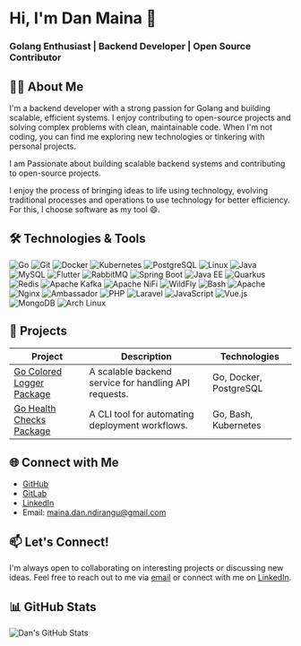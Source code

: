 

# Hi, I'm Dan Maina 👋
### Golang Enthusiast | Backend Developer | Open Source Contributor

## 👨‍💻 About Me
I'm a backend developer with a strong passion for Golang and building scalable, efficient systems. I enjoy contributing to open-source projects and solving complex problems with clean, maintainable code. When I'm not coding, you can find me exploring new technologies or tinkering with personal projects.

I am Passionate about building scalable backend systems and contributing to open-source projects.

I enjoy the process of bringing ideas to life using technology, evolving traditional processes and operations to use technology for better efficiency. For this, I choose software as my tool 😄.

## 🛠️ Technologies & Tools
![Go](https://img.shields.io/badge/-Go-00ADD8?style=flat&logo=go&logoColor=white)
![Git](https://img.shields.io/badge/-Git-F05032?style=flat&logo=git&logoColor=white)
![Docker](https://img.shields.io/badge/-Docker-2496ED?style=flat&logo=docker&logoColor=white)
![Kubernetes](https://img.shields.io/badge/-Kubernetes-326CE5?style=flat&logo=kubernetes&logoColor=white)
![PostgreSQL](https://img.shields.io/badge/-PostgreSQL-4169E1?style=flat&logo=postgresql&logoColor=white)
![Linux](https://img.shields.io/badge/-Linux-FCC624?style=flat&logo=linux&logoColor=black)
![Java](https://img.shields.io/badge/-Java-007396?style=flat&logo=java&logoColor=white)
![MySQL](https://img.shields.io/badge/-MySQL-4479A1?style=flat&logo=mysql&logoColor=white)
![Flutter](https://img.shields.io/badge/-Flutter-02569B?style=flat&logo=flutter&logoColor=white)
![RabbitMQ](https://img.shields.io/badge/-RabbitMQ-FF6600?style=flat&logo=rabbitmq&logoColor=white)
![Spring Boot](https://img.shields.io/badge/-Spring%20Boot-6DB33F?style=flat&logo=springboot&logoColor=white)
![Java EE](https://img.shields.io/badge/-Java%20EE-007396?style=flat&logo=oracle&logoColor=white)
![Quarkus](https://img.shields.io/badge/-Quarkus-4695EB?style=flat&logo=quarkus&logoColor=white)
![Redis](https://img.shields.io/badge/-Redis-DC382D?style=flat&logo=redis&logoColor=white)
![Apache Kafka](https://img.shields.io/badge/-Apache%20Kafka-231F20?style=flat&logo=apachekafka&logoColor=white)
![Apache NiFi](https://img.shields.io/badge/-Apache%20NiFi-1F6D75?style=flat&logo=apachenifi&logoColor=white)
![WildFly](https://img.shields.io/badge/-WildFly-FF9900?style=flat&logo=wildfly&logoColor=white)
![Bash](https://img.shields.io/badge/-Bash-4EAA25?style=flat&logo=gnubash&logoColor=white)
![Apache](https://img.shields.io/badge/-Apache-D22128?style=flat&logo=apache&logoColor=white)
![Nginx](https://img.shields.io/badge/-Nginx-009639?style=flat&logo=nginx&logoColor=white)
![Ambassador](https://img.shields.io/badge/-Ambassador-3A2C7C?style=flat&logo=data:image/svg+xml;base64,PHN2ZyB4bWxucz0iaHR0cDovL3d3dy53My5vcmcvMjAwMC9zdmciIHZpZXdCb3g9IjAgMCAyNTAgMjUwIj48cGF0aCBmaWxsPSIjM0EyQzdDIiBkPSJNMTI1IDBDNTUuOSAwIDAgNTUuOSAwIDEyNXM1NS45IDEyNSAxMjUgMTI1IDEyNS01NS45IDEyNS0xMjVTMTk0LjEgMCAxMjUgMHoiLz48L3N2Zz4=)
![PHP](https://img.shields.io/badge/-PHP-777BB4?style=flat&logo=php&logoColor=white)
![Laravel](https://img.shields.io/badge/-Laravel-FF2D20?style=flat&logo=laravel&logoColor=white)
![JavaScript](https://img.shields.io/badge/-JavaScript-F7DF1E?style=flat&logo=javascript&logoColor=black)
![Vue.js](https://img.shields.io/badge/-Vue.js-4FC08D?style=flat&logo=vuedotjs&logoColor=white)
![MongoDB](https://img.shields.io/badge/-MongoDB-47A248?style=flat&logo=mongodb&logoColor=white)
![Arch Linux](https://img.shields.io/badge/-Arch%20Linux-1793D1?style=flat&logo=archlinux&logoColor=white)

## 🚀 Projects
| Project | Description | Technologies |
|---------|-------------|--------------|
| [Go Colored Logger Package](https://github.com/danmaina/logger) | A scalable backend service for handling API requests. | Go, Docker, PostgreSQL |
| [Go Health Checks Package](https://github.com/danmaina/health) | A CLI tool for automating deployment workflows. | Go, Bash, Kubernetes |

## 🌐 Connect with Me
- [GitHub](https://github.com/danmaina)
- [GitLab](https://gitlab.com/danmaina)
- [LinkedIn](https://www.linkedin.com/in/maina-dan-arin/)
- Email: maina.dan.ndirangu@gmail.com

## 📫 Let's Connect!
I'm always open to collaborating on interesting projects or discussing new ideas. Feel free to reach out to me via [email](mailto:maina.dan.ndirangu@gmail.com) or connect with me on [LinkedIn](https://www.linkedin.com/in/maina-dan-arin/).

## 📊 GitHub Stats
![Dan's GitHub Stats](https://github-readme-stats.vercel.app/api?username=danmaina&show_icons=true&theme=radical)
